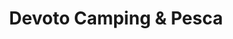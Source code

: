 ---
title: "Devoto Camping & Pesca"
url: /ciudad-autonoma-de-buenos-aires/devoto-camping-y-pesca/
shop: exterior
---
